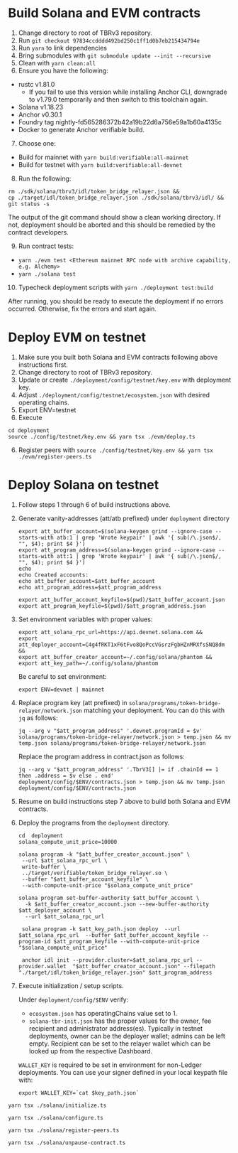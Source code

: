 # Build Solana and EVM contracts

1. Change directory to root of TBRv3 repository.
2. Run `git checkout 97834ccdddd492bd250c1ff1d0b7eb215434794e`
3. Run `yarn` to link dependencies
4. Bring submodules with ```git submodule update --init --recursive```
5. Clean with `yarn clean:all`
6. Ensure you have the following:
  - rustc v1.81.0
    - If you fail to use this version while installing Anchor CLI, downgrade to v1.79.0 temporarily and then switch to this toolchain again.
  - Solana v1.18.23
  - Anchor v0.30.1
  - Foundry tag nightly-fd565286372b42a19b22d6a756e59a1b60a4135c
  - Docker to generate Anchor verifiable build.
7. Choose one:
  - Build for mainnet with `yarn build:verifiable:all-mainnet`
  - Build for testnet with `yarn build:verifiable:all-devnet`
8. Run the following:
```
rm ./sdk/solana/tbrv3/idl/token_bridge_relayer.json &&
cp ./target/idl/token_bridge_relayer.json ./sdk/solana/tbrv3/idl/ &&
git status -s
```
The output of the git command should show a clean working directory. If not, deployment should be aborted and this should be remedied by the contract developers.

9. Run contract tests:
  - `yarn ./evm test <Ethereum mainnet RPC node with archive capability, e.g. Alchemy>`
  - `yarn ./solana test`
10. Typecheck deployment scripts with `yarn ./deployment test:build`

After running, you should be ready to execute the deployment if no errors occurred. Otherwise, fix the errors and start again.


# Deploy EVM on testnet

1. Make sure you built both Solana and EVM contracts following above instructions first.
2. Change directory to root of TBRv3 repository.
3. Update or create `./deployment/config/testnet/key.env` with deployment key.
4. Adjust `./deployment/config/testnet/ecosystem.json` with desired operating chains.
5. Export ENV=testnet
6. Execute
```shell
cd deployment
source ./config/testnet/key.env && yarn tsx ./evm/deploy.ts
```
6. Register peers with `source ./config/testnet/key.env && yarn tsx ./evm/register-peers.ts`

# Deploy Solana on testnet


1. Follow steps 1 through 6 of build instructions above.

2. Generate vanity-addresses (att/atb prefixed) under `deployment` directory
   ```shell
   export att_buffer_account=$(solana-keygen grind --ignore-case --starts-with atb:1 | grep 'Wrote keypair' | awk '{ sub(/\.json$/, "", $4); print $4 }')
   export att_program_address=$(solana-keygen grind --ignore-case --starts-with att:1 | grep 'Wrote keypair' | awk '{ sub(/\.json$/, "", $4); print $4 }')
   echo
   echo Created accounts:
   echo att_buffer_account=$att_buffer_account
   echo att_program_address=$att_program_address

   export att_buffer_account_keyfile=$(pwd)/$att_buffer_account.json
   export att_program_keyfile=$(pwd)/$att_program_address.json
   ```

3. Set environment variables with proper values:
   ```shell
   export att_solana_rpc_url=https://api.devnet.solana.com &&
   export att_deployer_account=C4g4fRKT1xF6tFvo8QoPccVGsrzFgbHZnMRXfsSNQ8dm &&
   export att_buffer_creator_account=~/.config/solana/phantom &&
   export att_key_path=~/.config/solana/phantom
   ```

   Be careful to set environment:

   ```shell
   export ENV=devnet | mainnet
   ```

4. Replace program key (att prefixed) in `solana/programs/token-bridge-relayer/network.json` matching your deployment. You can do this with `jq` as follows:

   ```shell
   jq --arg v "$att_program_address" '.devnet.programId = $v' solana/programs/token-bridge-relayer/network.json > temp.json && mv temp.json solana/programs/token-bridge-relayer/network.json
   ```

   Replace the program address in contract.json as follows:

   ```shell
   jq --arg v "$att_program_address" '.TbrV3[] |= if .chainId == 1 then .address = $v else . end' deployment/config/$ENV/contracts.json > temp.json && mv temp.json deployment/config/$ENV/contracts.json
   ```

5. Resume on build instructions step 7 above to build both Solana and EVM contracts.

6. Deploy the programs from the `deployment` directory.

   ```shell
   cd  deployment
   solana_compute_unit_price=10000
   ```

   ```shell
   solana program -k "$att_buffer_creator_account.json" \
    --url $att_solana_rpc_url \
    write-buffer \
    ../target/verifiable/token_bridge_relayer.so \
    --buffer "$att_buffer_account_keyfile" \
    --with-compute-unit-price "$solana_compute_unit_price"
   ```

   ```shell
   solana program set-buffer-authority $att_buffer_account \
     -k $att_buffer_creator_account.json --new-buffer-authority $att_deployer_account \
     --url $att_solana_rpc_url
   ```

   ```shell
    solana program -k $att_key_path.json deploy  --url $att_solana_rpc_url  --buffer $att_buffer_account_keyfile --program-id $att_program_keyfile --with-compute-unit-price "$solana_compute_unit_price"
   ```

   ```shell
    anchor idl init --provider.cluster=$att_solana_rpc_url --provider.wallet  "$att_buffer_creator_account.json" --filepath "./target/idl/token_bridge_relayer.json" $att_program_address
   ```

7. Execute initialization / setup scripts.

   Under `deployment/config/$ENV` verify:

   * `ecosystem.json` has operatingChains value set to 1.
   * `solana-tbr-init.json`  has the proper values for the owner, fee recipient and administrator address(es). Typically in  testnet deployments, owner can be the deployer wallet; admins can be left empty. Recipient can be set to the relayer wallet which can be looked up from the respective Dashboard.

   `WALLET_KEY` is required to be set in environment for non-Ledger deployments.  You can use your signer defined in your local keypath file with:

   ```shell
   export WALLET_KEY=`cat $key_path.json`
   ```

  ```shell
  yarn tsx ./solana/initialize.ts
  ```

  ```shell
  yarn tsx ./solana/configure.ts
  ```

  ```shell
  yarn tsx ./solana/register-peers.ts
  ```

  ```shell
  yarn tsx ./solana/unpause-contract.ts
  ```